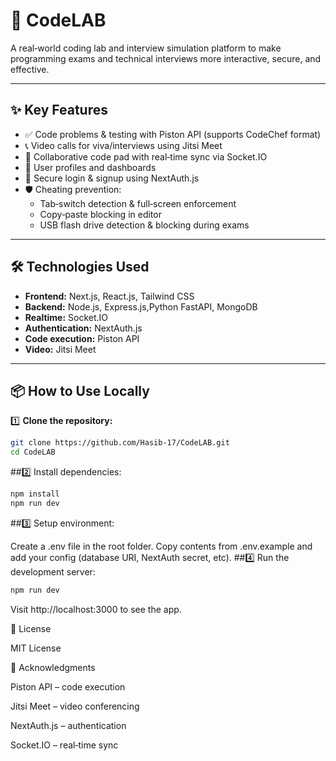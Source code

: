 # 🚀 CodeLAB

A real‑world coding lab and interview simulation platform to make programming exams and technical interviews more interactive, secure, and effective.

---

## ✨ Key Features

- ✅ Code problems & testing with Piston API (supports CodeChef format)
- 📞 Video calls for viva/interviews using Jitsi Meet
- 🔄 Collaborative code pad with real‑time sync via Socket.IO
- 👤 User profiles and dashboards
- 🔑 Secure login & signup using NextAuth.js
- 🛡️ Cheating prevention:
  - Tab‑switch detection & full‑screen enforcement
  - Copy‑paste blocking in editor
  - USB flash drive detection & blocking during exams

---

## 🛠 Technologies Used

- **Frontend:** Next.js, React.js, Tailwind CSS
- **Backend:** Node.js, Express.js,Python FastAPI, MongoDB
- **Realtime:** Socket.IO
- **Authentication:** NextAuth.js
- **Code execution:** Piston API
- **Video:** Jitsi Meet

---

## 📦 How to Use Locally

1️⃣ **Clone the repository:**
```bash
git clone https://github.com/Hasib-17/CodeLAB.git
cd CodeLAB
```
##2️⃣ Install dependencies:
```bash
npm install
npm run dev
```
##3️⃣ Setup environment:

Create a .env file in the root folder.
Copy contents from .env.example and add your config (database URI, NextAuth secret, etc).
##4️⃣ Run the development server:
```bash
npm run dev
```
Visit http://localhost:3000 to see the app.

📄 License

MIT License

🙏 Acknowledgments

Piston API – code execution

Jitsi Meet – video conferencing

NextAuth.js – authentication

Socket.IO – real‑time sync
